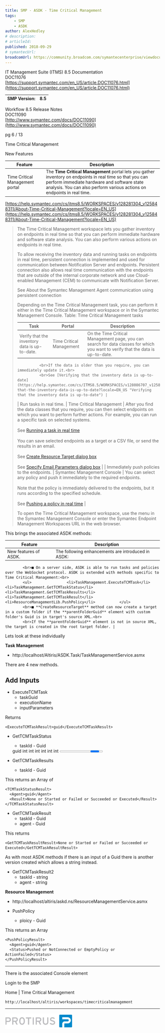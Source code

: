 ```yaml
---
title: SMP - ASDK - Time Critical Management
tags:
    - SMP
    - ASDK
author: AlexHedley
# description: 
# articleId: 
published: 2018-09-29
# symantecUrl:
broadcomUrl: https://community.broadcom.com/symantecenterprise/viewdocument/smp-asdk-time-critical-manageme-1?CommunityKey=04ead5e9-3643-4118-b853-afa5a58710c6&tab=librarydocuments
---
```


IT Management Suite (ITMS) 8.5 Documentation  
DOC11076  
[https://support.symantec.com/en_US/article.DOC11076.html](https://support.symantec.com/en_US/article.DOC11076.html)

| SMP Version: | 8.5 |
| --- | --- |

Workflow 8.5 Release Notes  
DOC11090  
[http://www.symantec.com/docs/DOC11090](http://www.symantec.com/docs/DOC11090)
  
pg 6 / 13
  
Time Critical Management
  
New Features

| Feature | Description |
| --- | --- |
| Time Critical Management portal | The **Time Critical Management** portal lets you gather inventory on endpoints in real time so that you can perform immediate hardware and software state analysis. You can also perform various actions on endpoints in real time. |

[https://help.symantec.com/cs/itms8.5/WORKSPACES/v128281304_v125848311/About-Time-Critical-Management?locale=EN_US](https://help.symantec.com/cs/itms8.5/WORKSPACES/v128281304_v125848311/About-Time-Critical-Management?locale=EN_US)

> The Time Critical Management workspace lets you gather inventory on endpoints in real time so that you can perform immediate hardware and software state analysis. You can also perform various actions on endpoints in real time.
> 
> To allow receiving the inventory data and running tasks on endpoints in real time, persistent connection is implemented and used for communication between Notification Server and endpoints. Persistent connection also allows real time communication with the endpoints that are outside of the internal corporate network and use Cloud-enabled Management (CEM) to communicate with Notification Server.
> 
> See About the Symantec Management Agent communication using persistent connection
> 
> Depending on the Time Critical Management task, you can perform it either in the Time Critical Management workspace or in the Symantec Management Console.
> Table: Time Critical Management tasks
> 
> | Task | Portal | Description |
> | --- | --- | --- |
> | Verify that the inventory data is up-to-date. | Time Critical Management | On the Time Critical Management page, you can search for data classes for which you want to verify that the data is up-to-date.<br>
> 				<br>If the data is older than you require, you can immediately update it.<br>
> 				<br>See [Verifying that the inventory data is up-to-date](https://help.symantec.com/cs/ITMS8.5/WORKSPACES/v128086707_v125848311/Verifying-that-the-inventory-data-is-up-to-date?locale=EN_US "Verifying that the inventory data is up-to-date") |
> | Run tasks in real time. | Time Critical Management | After you find the data classes that you require, you can then select endpoints on which you want to perform further actions. For example, you can run a specific task on selected systems.<br>
> 				<br>See [Running a task in real time](https://help.symantec.com/cs/ITMS8.5/WORKSPACES/v128086816_v125848311/Running-a-task-in-real-time?locale=EN_US "Running a task in real time")<br>
> 				<br>You can save selected endpoints as a target or a CSV file, or send the results in an email.<br>
> 				<br>See [Create Resource Target dialog box](https://help.symantec.com/cs/ITMS8.5/WORKSPACES/v128086813_v125848311/Create-Resource-Target-dialog-box?locale=EN_US "Create Resource Target dialog box")<br>
> 				<br>See [Specify Email Parameters dialog box](https://help.symantec.com/cs/ITMS8.5/WORKSPACES/v128086819_v125848311/Specify-Email-Parameters-dialog-box?locale=EN_US "Specify Email Parameters dialog box") |
> | Immediately push policies to the endpoints. | Symantec Management Console | You can select any policy and push it immediately to the required endpoints.<br>
> 				<br>Note that the policy is immediately delivered to the endpoints, but it runs according to the specified schedule.<br>
> 				<br>See [Pushing a policy in real time](https://help.symantec.com/cs/ITMS8.5/SMPLAT/v128281310_v125258922/Pushing-a-policy-in-real-time?locale=EN_US "Pushing a policy in real time") |
> 
> 
> 
> To open the Time Critical Management workspace, use the menu in the Symantec Management Console or enter the Symantec Endpoint Management Workspaces URL in the web browser.

This brings the associated ASDK methods:

| Feature | Description |
| --- | --- |
| New features of ASDK. | The following enhancements are introduced in ASDK:<br>
			<br>■ On a server side, ASDK is able to run tasks and policies over the WebSocket protocol. ASDK is extended with methods specific to Time Critical Management:<br>
			<ul>				<li>TaskManagement.ExecuteTCMTask</li>				<li>TaskManagement.GetTCMTaskStatus</li>				<li>TaskManagement.GetTCMTaskResults</li>				<li>TaskManagement.GetTCMTaskResult</li>				<li>ResourceManagementLib.PushPolicy</li>			</ul>
			<br>■ **CreateResourceTarget** method can now create a target in a custom folder if the **parentFolderGuid** element with custom folder's Guid is in target's source XML.<br>
			<br>If the **parentFolderGuid** element is not in source XML, the target is created in the root target folder. |

Lets look at these individually
  
**Task Management**
  
- http://localhost/Altiris/ASDK.Task/TaskManagementService.asmx

There are 4 new methods.
  
## Add Inputs

- ExecuteTCMTask
    - taskGuid
    - executionName
    - inputParameters

Returns

    <ExecuteTCMTaskResult>guid</ExecuteTCMTaskResult>

- GetTCMTaskStatus
    - taskId - Guid

    <GetTCMTaskStatusResult>
      <ID>guid</ID>
      <NotStarted>int</NotStarted>
      <InProgress>int</InProgress>
      <Completed>int</Completed>
      <Total>int</Total>
      <Failed>int</Failed>
      <Succeeded>int</Succeeded>
      <Progress>double</Progress>
    </GetTCMTaskStatusResult>

- GetTCMTaskResults
    - taskId - Guid

This returns an Array of

    <TCMTaskStatusResult>
      <Agent>guid</Agent>
      <Result>None or Started or Failed or Succeeded or Executed</Result>
    </TCMTaskStatusResult>

- GetTCMTaskResult
    - taskId - Guid
    - agent - Guid

This returns

    <GetTCMTaskResultResult>None or Started or Failed or Succeeded or Executed</GetTCMTaskResultResult>

As with most ASDK methods if there is an input of a Guid there is another version created which allows a string instead.

- GetTCMTaskResult2
    - taskId - string
    - agent - string

**Resource Management**

- http://localhost/altiris/askd.ns/ResourceManagementService.asmx

- PushPolicy
    - ploicy - Guid

This returns an Array

    <PushPolicyResult>
      <Agent>guid</Agent>
      <Status>Pushed or NotConnected or EmptyPolicy or ActionFailed</Status>
    </PushPolicyResult>

---
  
There is the associated Console element
  
Login to the SMP
  
Home | Time Critical Management

    http://localhost/altiris/workspaces/timecriticalmanagement

---
  
[![Protirus](images\Protirus.png)](https://www.protirus.com/)
